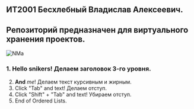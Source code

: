 ## ИТ2001 Бесхлебный Владислав Алексеевич.
## Репозиторий предназначен для виртуального хранения проектов.

![NMa](https://user-images.githubusercontent.com/125956002/220421595-826ec5d8-5f45-467a-8ba2-8e074458a979.jpg)
  
### 1. Hello snikers! Делаем заголовок 3-го уровня.
2. **And** *me*! Делаем текст курсивным  и жирным.  
  3. Click "Tab" and text! Делаем отступ.
4. Click "Shift" + "Tab" and text! Убираем отступ.
5. End of Ordered Lists.
